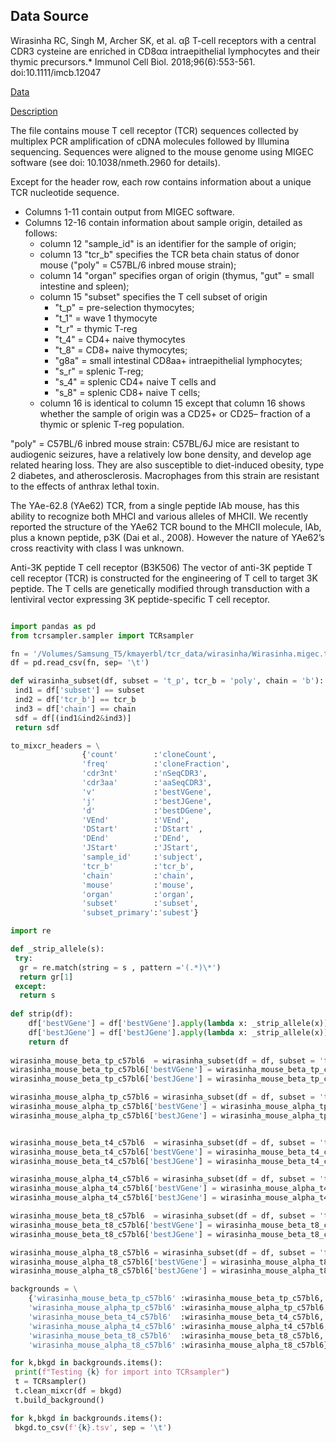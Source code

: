 



## Data Source

Wirasinha RC, Singh M, Archer SK, et al. αβ T-cell receptors with a central CDR3 cysteine are enriched in CD8αα intraepithelial lymphocytes and their thymic precursors.* 
Immunol Cell Biol. 2018;96(6):553-561. doi:10.1111/imcb.12047

[Data](https://figshare.com/articles/Wirasinha_migec_txt_zip/5766591)

[Description](https://researchdata.edu.au/wirasinhamigectxtzip/1307755)

The file contains mouse T cell receptor (TCR) sequences collected by multiplex PCR amplification of 
cDNA molecules followed by Illumina sequencing. Sequences were aligned to the mouse genome using MIGEC software 
(see doi: 10.1038/nmeth.2960 for details). 

Except for the header row, each row contains information about a unique TCR nucleotide sequence. 

* Columns 1-11 contain output from MIGEC software. 
* Columns 12-16 contain information about sample origin, detailed as follows: 
  * column 12 "sample_id" is an identifier for the sample of origin; 
  * column 13 "tcr_b" specifies the TCR beta chain status of donor mouse ("poly" = C57BL/6 inbred mouse strain); 
  * column 14 "organ" specifies organ of origin (thymus, "gut" = small intestine and spleen); 
  * column 15 "subset" specifies the T cell subset of origin 
    * "t_p" = pre-selection thymocytes; 
    * "t_1" = wave 1 thymocyte
    * "t_r" = thymic T-reg
    * "t_4" = CD4+ naive thymocytes
    * "t_8" = CD8+ naive thymocytes; 
    * "g8a" = small intestinal CD8aa+ intraepithelial lymphocytes; 
    * "s_r" = splenic T-reg; 
    * "s_4" = splenic CD4+ naive T cells and 
    * "s_8" = splenic CD8+ naive T cells; 
  * column 16 is identical to column 15 except that column 16 shows whether the sample of origin was a CD25+ or CD25– fraction of a thymic or splenic T-reg population.


"poly" = C57BL/6 inbred mouse strain: C57BL/6J mice are resistant to audiogenic seizures, have a relatively low bone density, and develop age related hearing loss. They are also susceptible to diet-induced obesity, type 2 diabetes, and atherosclerosis. Macrophages from this strain are resistant to the effects of anthrax lethal toxin.

The YAe-62.8 (YAe62) TCR, from a single peptide IAb mouse, has this ability to recognize both MHCI and various alleles of MHCII. We recently reported the structure of the YAe62 TCR bound to the MHCII molecule, IAb, plus a known peptide, p3K (Dai et al., 2008). However the nature of YAe62’s cross reactivity with class I was unknown.

Anti-3K peptide T cell receptor (B3K506)
The vector of anti-3K peptide T cell receptor (TCR) is constructed for the engineering of T cell to target 3K peptide. The T cells are genetically modified through transduction with a lentiviral vector expressing 3K peptide-specific T cell receptor.


``` python

import pandas as pd
from tcrsampler.sampler import TCRsampler

fn = '/Volumes/Samsung_T5/kmayerbl/tcr_data/wirasinha/Wirasinha.migec.txt'
df = pd.read_csv(fn, sep= '\t')

def wirasinha_subset(df, subset = 't_p', tcr_b = 'poly', chain = 'b'):
 ind1 = df['subset'] == subset
 ind2 = df['tcr_b'] == tcr_b
 ind3 = df['chain'] == chain
 sdf = df[(ind1&ind2&ind3)]
 return sdf

to_mixcr_headers = \
				{'count'        :'cloneCount',
				'freq'          :'cloneFraction', 
				'cdr3nt'        :'nSeqCDR3',
				'cdr3aa'        :'aaSeqCDR3',
				'v'             :'bestVGene',
				'j'             :'bestJGene',
				'd'             :'bestDGene',
				'VEnd'          :'VEnd',
				'DStart'        :'DStart' ,
				'DEnd'          :'DEnd',
				'JStart'        :'JStart',
				'sample_id'     :'subject',
				'tcr_b'         :'tcr_b',
				'chain'         :'chain',
				'mouse'         :'mouse',
				'organ'         :'organ',
				'subset'        :'subset',
				'subset_primary':'subest'}

import re

def _strip_allele(s):
 try:
  gr = re.match(string = s , pattern ='(.*)\*')
  return gr[1]
 except:
  return s
  
def strip(df):
	df['bestVGene'] = df['bestVGene'].apply(lambda x: _strip_allele(x))
	df['bestJGene'] = df['bestJGene'].apply(lambda x: _strip_allele(x))
	return df
 
wirasinha_mouse_beta_tp_c57bl6  = wirasinha_subset(df = df, subset = 't_p', tcr_b = 'poly', chain = 'b').copy().rename(columns = to_mixcr_headers)
wirasinha_mouse_beta_tp_c57bl6['bestVGene'] = wirasinha_mouse_beta_tp_c57bl6['bestVGene'].apply(lambda x: _strip_allele(x))
wirasinha_mouse_beta_tp_c57bl6['bestJGene'] = wirasinha_mouse_beta_tp_c57bl6['bestJGene'].apply(lambda x: _strip_allele(x))

wirasinha_mouse_alpha_tp_c57bl6 = wirasinha_subset(df = df, subset = 't_p', tcr_b = 'poly', chain = 'a').copy().rename(columns = to_mixcr_headers)
wirasinha_mouse_alpha_tp_c57bl6['bestVGene'] = wirasinha_mouse_alpha_tp_c57bl6['bestVGene'].apply(lambda x: _strip_allele(x))
wirasinha_mouse_alpha_tp_c57bl6['bestJGene'] = wirasinha_mouse_alpha_tp_c57bl6['bestJGene'].apply(lambda x: _strip_allele(x))


wirasinha_mouse_beta_t4_c57bl6  = wirasinha_subset(df = df, subset = 't_4', tcr_b = 'poly', chain = 'b').copy().rename(columns = to_mixcr_headers)
wirasinha_mouse_beta_t4_c57bl6['bestVGene'] = wirasinha_mouse_beta_t4_c57bl6['bestVGene'].apply(lambda x: _strip_allele(x))
wirasinha_mouse_beta_t4_c57bl6['bestJGene'] = wirasinha_mouse_beta_t4_c57bl6['bestJGene'].apply(lambda x: _strip_allele(x))

wirasinha_mouse_alpha_t4_c57bl6 = wirasinha_subset(df = df, subset = 't_4', tcr_b = 'poly', chain = 'a').copy().rename(columns = to_mixcr_headers)
wirasinha_mouse_alpha_t4_c57bl6['bestVGene'] = wirasinha_mouse_alpha_t4_c57bl6['bestVGene'].apply(lambda x: _strip_allele(x))
wirasinha_mouse_alpha_t4_c57bl6['bestJGene'] = wirasinha_mouse_alpha_t4_c57bl6['bestJGene'].apply(lambda x: _strip_allele(x))

wirasinha_mouse_beta_t8_c57bl6  = wirasinha_subset(df = df, subset = 't_8', tcr_b = 'poly', chain = 'b').copy().rename(columns = to_mixcr_headers)
wirasinha_mouse_beta_t8_c57bl6['bestVGene'] = wirasinha_mouse_beta_t8_c57bl6['bestVGene'].apply(lambda x: _strip_allele(x))
wirasinha_mouse_beta_t8_c57bl6['bestJGene'] = wirasinha_mouse_beta_t8_c57bl6['bestJGene'].apply(lambda x: _strip_allele(x))

wirasinha_mouse_alpha_t8_c57bl6 = wirasinha_subset(df = df, subset = 't_8', tcr_b = 'poly', chain = 'a').copy().rename(columns = to_mixcr_headers)
wirasinha_mouse_alpha_t8_c57bl6['bestVGene'] = wirasinha_mouse_alpha_t8_c57bl6['bestVGene'].apply(lambda x: _strip_allele(x))
wirasinha_mouse_alpha_t8_c57bl6['bestJGene'] = wirasinha_mouse_alpha_t8_c57bl6['bestJGene'].apply(lambda x: _strip_allele(x))

backgrounds = \
	{'wirasinha_mouse_beta_tp_c57bl6' :wirasinha_mouse_beta_tp_c57bl6,
	'wirasinha_mouse_alpha_tp_c57bl6' :wirasinha_mouse_alpha_tp_c57bl6, 
	'wirasinha_mouse_beta_t4_c57bl6'  :wirasinha_mouse_beta_t4_c57bl6, 
	'wirasinha_mouse_alpha_t4_c57bl6' :wirasinha_mouse_alpha_t4_c57bl6, 
	'wirasinha_mouse_beta_t8_c57bl6'  :wirasinha_mouse_beta_t8_c57bl6,
	'wirasinha_mouse_alpha_t8_c57bl6' :wirasinha_mouse_alpha_t8_c57bl6}

for k,bkgd in backgrounds.items():
 print(f"Testing {k} for import into TCRsampler")
 t = TCRsampler()
 t.clean_mixcr(df = bkgd)
 t.build_background()

for k,bkgd in backgrounds.items():
 bkgd.to_csv(f'{k}.tsv', sep = '\t')
 
```

